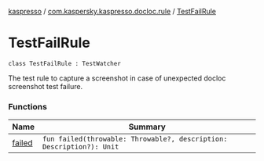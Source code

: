 [kaspresso](../../index.md) / [com.kaspersky.kaspresso.docloc.rule](../index.md) / [TestFailRule](./index.md)

# TestFailRule

`class TestFailRule : TestWatcher`

The test rule to capture a screenshot in case of unexpected docloc screenshot test failure.

### Functions

| Name | Summary |
|---|---|
| [failed](failed.md) | `fun failed(throwable: Throwable?, description: Description?): Unit` |
